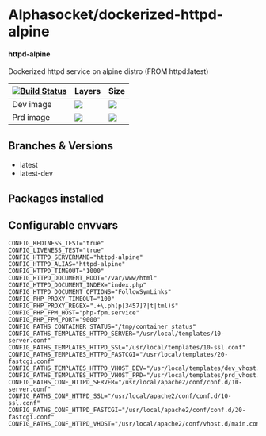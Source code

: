 # Alphasocket/dockerized-httpd-alpine
#### httpd-alpine
Dockerized httpd service on alpine distro (FROM httpd:latest)


| [![Build Status](https://semaphoreci.com/api/v1/alphasocket/dockerized-httpd-alpine/branches/latest-dev/badge.svg)](https://semaphoreci.com/alphasocket/dockerized-httpd-alpine) | Layers | Size  |
| ----- | ----- | ----- |
| Dev image | [![](https://images.microbadger.com/badges/image/03192859189254/dockerized-httpd-alpine:latest-dev.svg)](https://microbadger.com/images/03192859189254/httpd-alpine:latest-dev ) | [![](https://images.microbadger.com/badges/version/03192859189254/dockerized-httpd-alpine:latest-dev.svg)](https://microbadger.com/images/03192859189254/httpd-alpine:latest-dev) |
| Prd image | [![](https://images.microbadger.com/badges/image/alphasocket/httpd-alpine:latest-dev.svg)](https://microbadger.com/images/alphasocket/httpd-alpine:latest-dev ) | [![](https://images.microbadger.com/badges/version/alphasocket/httpd-alpine:latest-dev.svg)](https://microbadger.com/images/alphasocket/httpd-alpine:latest-dev) |

## Branches & Versions
- latest
- latest-dev


## Packages installed


## Configurable envvars
~~~
CONFIG_REDINESS_TEST="true"
CONFIG_LIVENESS_TEST="true"
CONFIG_HTTPD_SERVERNAME="httpd-alpine"
CONFIG_HTTPD_ALIAS="httpd-alpine"
CONFIG_HTTPD_TIMEOUT="1000"
CONFIG_HTTPD_DOCUMENT_ROOT="/var/www/html"
CONFIG_HTTPD_DOCUMENT_INDEX="index.php"
CONFIG_HTTPD_DOCUMENT_OPTIONS="FollowSymLinks"
CONFIG_PHP_PROXY_TIMEOUT="100"
CONFIG_PHP_PROXY_REGEX=".+\.ph(p[3457]?|t|tml)$"
CONFIG_PHP_FPM_HOST="php-fpm.service"
CONFIG_PHP_FPM_PORT="9000"
CONFIG_PATHS_CONTAINER_STATUS="/tmp/container_status"
CONFIG_PATHS_TEMPLATES_HTTPD_SERVER="/usr/local/templates/10-server.conf"
CONFIG_PATHS_TEMPLATES_HTTPD_SSL="/usr/local/templates/10-ssl.conf"
CONFIG_PATHS_TEMPLATES_HTTPD_FASTCGI="/usr/local/templates/20-fastcgi.conf"
CONFIG_PATHS_TEMPLATES_HTTPD_VHOST_DEV="/usr/local/templates/dev_vhost.conf"
CONFIG_PATHS_TEMPLATES_HTTPD_VHOST_PRD="/usr/local/templates/prd_vhost.conf"
CONFIG_PATHS_CONF_HTTPD_SERVER="/usr/local/apache2/conf/conf.d/10-server.conf"
CONFIG_PATHS_CONF_HTTPD_SSL="/usr/local/apache2/conf/conf.d/10-ssl.conf"
CONFIG_PATHS_CONF_HTTPD_FASTCGI="/usr/local/apache2/conf/conf.d/20-fastcgi.conf"
CONFIG_PATHS_CONF_HTTPD_VHOST="/usr/local/apache2/conf/vhost.d/main.conf"
~~~

